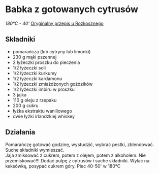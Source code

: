 # Babka z gotowanych cytrusów

_180°C - 40'_
[Oryginalny przepis u Rozkosznego](https://www.rozkoszny.pl/mieciutkie-ciasto-pomaranczowe-z-cala-gotowana-pomarancza/)

## Składniki

- pomarańcza (lub cytryny lub limonki)
- 230 g mąki pszennej
- 2 łyżeczki proszku do pieczenia
- 1/2 łyżeczki soli
- 1/2 łyżeczki kurkumy
- 1/2 łyżeczki kardamonu
- 1/2 łyżeczki zmiażdżonych goździków
- 1/2 łyżeczki imbiru w proszku
- 3 jajka
- 110 g oleju z rzepaku
- 200 g cukru
- łyżka ekstraktu waniliowego
- dwie łyżki irlandzkiej whiskey

## Działania
Pomarańczę gotować godzinę, wystudzić, wybrać pestki, zblendować.  
Suche składniki wymieszać.  
Jaja zmiksować z cukrem, potem z olejem, potem z alkoholem.
Nie przemiskować!!!
Dodać pulpę z cytrusów i suche składniki. 
Wylać na keksówkę, posypać cukrem góry. 
Piec 40-50' w 180°C